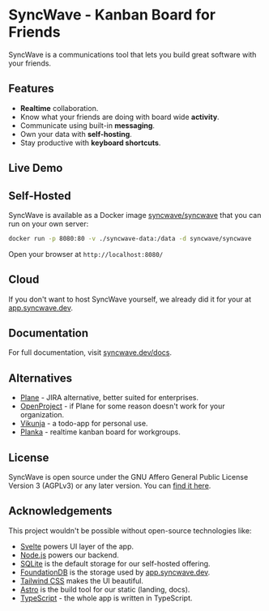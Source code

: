 # SyncWave - Kanban Board for Friends

SyncWave is a communications tool that lets you build great software with your friends.

## Features

- **Realtime** collaboration.
- Know what your friends are doing with board wide **activity**.
- Communicate using built-in **messaging**.
- Own your data with **self-hosting**.
- Stay productive with **keyboard shortcuts**.

## Live Demo

## Self-Hosted

SyncWave is available as a Docker image [syncwave/syncwave](http://hub.docker.com/r/syncwave/syncwave) that you can run on your own server:

```sh
docker run -p 8080:80 -v ./syncwave-data:/data -d syncwave/syncwave
```

Open your browser at `http://localhost:8080/`

## Cloud

If you don't want to host SyncWave yourself, we already did it for your at [app.syncwave.dev](https://app.syncwave.dev).

## Documentation

For full documentation, visit [syncwave.dev/docs](https://www.syncwave.dev/docs).

## Alternatives

- [Plane](http://github.com/makeplane/plane/) - JIRA alternative, better suited for enterprises.
- [OpenProject](https://github.com/opf/openproject) - if Plane for some reason doesn't work for your organization.
- [Vikunja](https://github.com/go-vikunja/vikunja/tree/main) - a todo-app for personal use.
- [Planka](https://github.com/plankanban/planka) - realtime kanban board for workgroups.

## License

SyncWave is open source under the GNU Affero General Public License Version 3 (AGPLv3) or any later version. You can [find it here](./LICENSE).

## Acknowledgements

This project wouldn't be possible without open-source technologies like:

- [Svelte](https://github.com/sveltejs/svelte) powers UI layer of the app.
- [Node.js](https://github.com/nodejs/node) powers our backend.
- [SQLite](https://github.com/sqlite/sqlite) is the default storage for our self-hosted offering.
- [FoundationDB](https://github.com/apple/foundationdb) is the storage used by [app.syncwave.dev](https://app.syncwave.dev).
- [Tailwind CSS](https://github.com/tailwindlabs/tailwindcss) makes the UI beautiful.
- [Astro](https://github.com/withastro/astro) is the build tool for our static (landing, docs).
- [TypeScript](https://github.com/microsoft/TypeScript) - the whole app is written in TypeScript.
